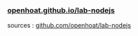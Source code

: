 ### [openhoat.github.io/lab-nodejs](https://openhoat.github.io/lab-nodejs/)

sources : [github.com/openhoat/lab-nodejs](https://github.com/openhoat/lab-nodejs)